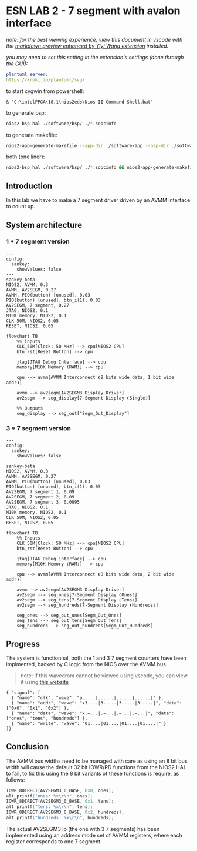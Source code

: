 # ESN LAB 2 - 7 segment with avalon interface

*note: for the best viewing experience, view this document in vscode with the [markdown preview enhanced by Yiyi Wang extension](https://marketplace.visualstudio.com/items?itemName=shd101wyy.markdown-preview-enhanced) installed.*

*you may need to set this setting in the extension's settings (done through the GUI):*
```yaml
plantuml server:
https://kroki.io/plantuml/svg/
```

to start cygwin from powershell:
```pwsh
& 'C:\intelFPGA\18.1\nios2eds\Nios II Command Shell.bat'
```

to generate bsp:

```bash
nios2-bsp hal ./software/bsp/ ./*.sopcinfo
```

to generate makefile:
```bash
nios2-app-generate-makefile --app-dir ./software/app --bsp-dir ./software/bsp --elf-name maion.elf --src-files ./sofware/app/main.c
```

both (one liner):
```bash
nios2-bsp hal ./software/bsp/ ./*.sopcinfo && nios2-app-generate-makefile --app-dir ./software/app --bsp-dir ./software/bsp --elf-name maion.elf --src-files ./sofware/app/main.c
```

## Introduction

In this lab we have to make a 7 segment driver driven by an AVMM interface to count up.

## System architecture

### 1 * 7 segment version
```mermaid
---
config:
  sankey:
    showValues: false
---
sankey-beta
NIOS2, AVMM, 0.3
AVMM, AV2SEGM, 0.27
AVMM, PIO(button) [unused], 0.03
PIO(button) [unused], btn_i(1), 0.03
AV2SEGM, 7 segment, 0.27
JTAG, NIOS2, 0.1
M10K memory, NIOS2, 0.1
CLK 50M, NIOS2, 0.05
RESET, NIOS2, 0.05
```

```mermaid
flowchart TB
    %% inputs
    CLK_50M[Clock: 50 MHz] --> cpu[NIOS2 CPU]
    btn_rst[Reset Button] --> cpu

    jtag[JTAG Debug Interface] --> cpu
    memory[M10K Memory ❨RAM❩] --> cpu
    
    cpu --> avmm[AVMM Interconnect ❨8 bits wide data, 1 bit wide addr❩]  
    
    avmm --> av2segm[AV2SEGM3 Display Driver]
    av2segm --> seg_display[7-Segment Display ❨Single❩]

    %% Outputs
    seg_display --> seg_out["Segm_Out_Display"]
```


### 3 * 7 segment version
```mermaid
---
config:
  sankey:
    showValues: false
---
sankey-beta
NIOS2, AVMM, 0.3
AVMM, AV2SEGM, 0.27
AVMM, PIO(button) [unused], 0.03
PIO(button) [unused], btn_i(1), 0.03
AV2SEGM, 7 segment 1, 0.09
AV2SEGM, 7 segment 2, 0.09
AV2SEGM, 7 segment 3, 0.0895
JTAG, NIOS2, 0.1
M10K memory, NIOS2, 0.1
CLK 50M, NIOS2, 0.05
RESET, NIOS2, 0.05
```

```mermaid
flowchart TB
    %% Inputs
    CLK_50M[Clock: 50 MHz] --> cpu[NIOS2 CPU]
    btn_rst[Reset Button] --> cpu

    jtag[JTAG Debug Interface] --> cpu
    memory[M10K Memory ❨RAM❩] --> cpu
    
    cpu --> avmm[AVMM Interconnect ❨8 bits wide data, 2 bit wide addr❩]  
    
    avmm --> av2segm[AV2SEGM3 Display Driver]
    av2segm --> seg_ones[7-Segment Display ❨Ones❩]
    av2segm --> seg_tens[7-Segment Display ❨Tens❩]
    av2segm --> seg_hundreds[7-Segment Display ❨Hundreds❩]

    seg_ones --> seg_out_ones[Segm_Out_Ones]
    seg_tens --> seg_out_tens[Segm_Out_Tens]
    seg_hundreds --> seg_out_hundreds[Segm_Out_Hundreds]

```
## Progress

The system is functionnal, both the 1 and 3 7 segment counters have been implmented, backed by C logic from the NIOS over the AVMM bus.

> note: if this wavedrom cannot be viewed using vscode, you can view it using [this website](https://wavedrom.com/editor.html)

```wavedrom
{ "signal": [
  { "name": "clk", "wave": "p.....|......|......|......|" },
  { "name": "addr", "wave": "x3....|3.....|3.....|3.....|", "data": ["0x0", "0x1", "0x2"] },
  { "name": "data", "wave": "x.=...|.=...|.=...|.=...|", "data": ["ones", "tens", "hundreds"] },
  { "name": "write", "wave": "01....|01....|01....|01....|" }
]}
```

## Conclusion

The AVMM bus widths need to be managed with care as using an 8 bit bus width will cause the default 32 bit IOWR/RD functions from the NIOS2 HAL to fail, to fix this using the 8 bit variants of these functions is require, as follows:

```c
IOWR_8DIRECT(AV2SEGM3_0_BASE, 0x0, ones);
alt_printf("ones: %x\r\n", ones);
IOWR_8DIRECT(AV2SEGM3_0_BASE, 0x1, tens);
alt_printf("tens: %x\r\n", tens);
IOWR_8DIRECT(AV2SEGM3_0_BASE, 0x2, hundreds);
alt_printf("hundreds: %x\r\n", hundreds);
```

The actual AV2SEGM3 ip (the one with 3 7 segments) has been implemented using an address mode set of AVMM registers, where each register corresponds to one 7 segment.